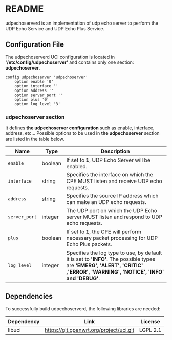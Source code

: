 # README #

udpechoserverd is an implementation of udp echo server to perform the UDP Echo Service and UDP Echo Plus Service.

## Configuration File ##

The udpechoserverd UCI configuration is located in **'/etc/config/udpechoserver'** and contains only one section: **udpechoserver**.

```
config udpechoserver 'udpechoserver'
	option enable '0'
	option interface ''
	option address ''
	option server_port ''
	option plus '0'
	option log_level '3'
```

### udpechoserver section ###

It defines **the udpechoserver configuration** such as enable, interface, address, etc... Possible options to be used in **the udpechoserver** section are listed in the table below.

| Name          |  Type   | Description                                       |
| ------------- | ------- | ------------------------------------------------- |
| `enable`      | boolean | If set to **1**, UDP Echo Server will be enabled. |
| `interface`   | string  | Specifies the interface on which the CPE MUST listen and receive UDP echo requests. |
| `address`     | string  | Specifies the source IP address which can make an UDP echo requests. |
| `server_port` | integer | The UDP port on which the UDP Echo server MUST listen and respond to UDP echo requests. |
| `plus`        | boolean | If set to **1**, the CPE will perform necessary packet processing for UDP Echo Plus packets. |
| `log_level`   | integer | Specifies the log type to use, by default it is set to **'INFO'**. The possible types are **'EMERG', 'ALERT', 'CRITIC' ,'ERROR', 'WARNING', 'NOTICE', 'INFO' and 'DEBUG'**. |


## Dependencies ##

To successfully build udpechoserverd, the following libraries are needed:

| Dependency  | Link                                        | License        |
| ----------- | ------------------------------------------- | -------------- |
| libuci      | https://git.openwrt.org/project/uci.git     | LGPL 2.1       |

